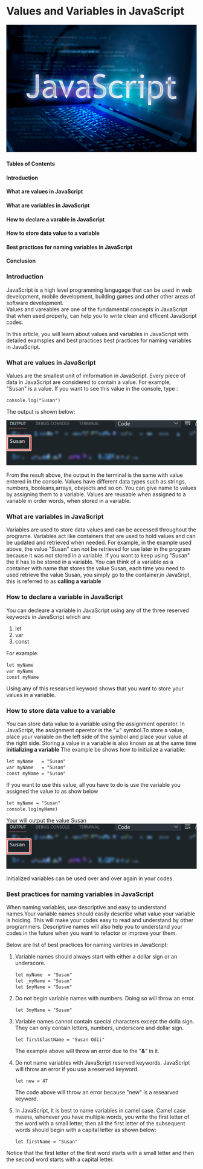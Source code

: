 # Values and Variables in JavaScript

![](images/js_logo.jpg)

#### Tables of Contents

#### Introduction

#### What are values in JavaScript

#### What are variables in JavaScript

#### How to declare a varable in JavaScript

#### How to store data value to a variable

#### Best practices for naming variables in JavaScript

#### Conclusion

### Introduction

JavaScript is a high level programming langugage that can be used in web development, mobile development, building games and other other areas of software development.  
Values and vareables are one of the fundamental concepts in JavaScript that when used properly, can help you to write clean and efficent JavaScript codes.

In this article, you will learn about values and variables in JavaScript with detailed examsples and best practices best practices for naming variables in JavaScript.

### What are values in JavaScript

Values are the smallest unit of imformation in JavaScript. Every piece of data in JavaScript are considered to contain a value. For example,  
"Susan" is a value. If you want to see this value in the console, type :

```
console.log("Susan")
```

The output is shown below:

![](images/value_img1.png)

From the result above, the output in the terminal is the same with value entered in the console. Values have different data types such as strings, numbers, booleans,arrays, obejects and so on. You can give name to values by assigning them to a variable. Values are reusable when assigned to a variable in order words, when stored in a variable.

### What are variables in JavaScript

Variables are used to store data values and can be accessed throughout the programe.
Variables act like containers that are used to hold values and can be updated and retrieved when needed. For example, in the example used above, the value "Susan" can not be retrieved for use later in the program because it was not stored in a variable. If you want to keep using "Susan" the it has to be stored in a variable. You can think of a variable as a container with name that stores the value Susan, each time you need to used retrieve the value Susan, you simply go to the container,in JavaSript, this is referred to as
**calling a variable**

<!--
In JavaScript, variables are declared using three reserved keywords which are: "var", "const", and "let".  -->

### How to declare a variable in JavaScript

You can decleare a variable in JavaScript using any of the three reserved keywords in JavaScript which are:

1. let
2. var
3. const

For example:

```
let myName
var myName
const myName
```

Using any of this researved keyword shows that you want to store your values in a variable.

### How to store data value to a variable

You can store data value to a variable using the assignment operator. In JavaScript, the assignment operetor is the "**=**" symbol.To store a value, place your variable on the left side of the symbol and place your value at the right side. Storing a value in a variable is also known as at the same time
**initializing a variable** The example be shows how to initialize a variable:

```
let myName   = "Susan"
var myName   = "Susan"
const myName = "Susan"
```
If you want to use this value, all you have to do is use the variable you assigned the value to as show below
```
let myName = "Susan"
console.log(myName)
``` 

Your will output the value Susan
![](images/value_img1.png)

Initialized variables can be used over and over again in your codes.

### Best practices for naming variables in JavaScript

When naming variables, use descriptive and easy to understand names.Your variable names should easily describe what value your variable is holding.  This will make your codes easy to read and understand by other programmers. Descriptive names will also help you to understand your codes in the future when you want to refactor or improve your them.

Below are list of best practices for naming varibles in JavaScript:

1. Variable names should always start with either a dollar sign or an underscore.
   
   ```
   let myName  = "Susan"
   let _myName = "Susan"
   let $myName = "Susan"
   ```

2. Do not begin variable names with numbers.
Doing so will throw an error. 
   ```
   let 3myName = "Susan"
   ``` 

3. Variable names cannot contain special characters except the dolla sign. They can only contain letters, numbers, underscore and dollar sign.
   
   ```
   let first&lastName = "Susan Odii"
   ```
   The example above will throw an error due to the 
   "**&**" in it.
3. Do not name variables with JavaScript reserved keywords. JavaScript will throw an error if you use a reserved keyword. 
   ```
   let new = 47
   ```
   The code above will throw an error because "new" is a researved keyword.

4. In JavaScript, it is best to name variables in camel case. Camel case means, whenever you have multiple words, you write the first letter of the word with a small letter, then all the first letter of the subsequent words should begin with a capital letter as shown below:
   ```
   let firstName = "Susan"
   ```
Notice that the first letter of the first word starts with a small letter and then the second word starts with a capital letter. 

<!-- ### Conclusion -->
